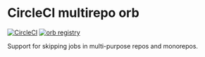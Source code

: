 # CircleCI multirepo orb

[![CircleCI][cibadge]](https://circleci.com/gh/dnephin/workflows/multirepo-orb)
[![orb registry][orbbadge]](https://circleci.com/orbs/registry/orb/dnephin/multirepo)

[cibadge]: https://circleci.com/gh/dnephin/multirepo-orb/tree/master.svg?style=shield
[orbbadge]: https://img.shields.io/endpoint.svg?url=https://badges.circleci.io/orb/dnephin/multirepo

Support for skipping jobs in multi-purpose repos and monorepos.
